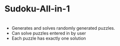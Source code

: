 Sudoku-All-in-1
===============
# 
 - Generates and solves randomly generated puzzles. 
 - Can solve puzzles entered in by user 
 - Each puzzle has exactly one solution
